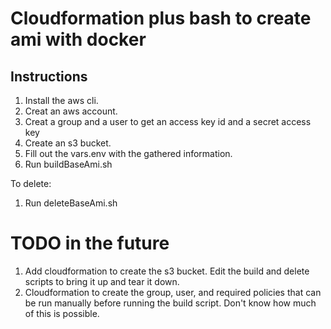 # Cloudformation plus bash to create ami with docker

## Instructions
1. Install the aws cli.
2. Creat an aws account. 
3. Creat a group and a user to get an access key id and a secret access key
4. Create an s3 bucket.
5. Fill out the vars.env with the gathered information.
6. Run buildBaseAmi.sh

To delete:
1. Run deleteBaseAmi.sh

# TODO in the future
1. Add cloudformation to create the s3 bucket. Edit the build and delete scripts to bring it up and tear it down.
2. Cloudformation to create the group, user, and required policies that can be run manually before running the build script. Don't know how much of this is possible.
